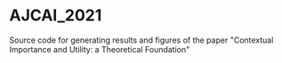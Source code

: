 # AJCAI_2021
Source code for generating results and figures of the paper "Contextual Importance and Utility: a Theoretical Foundation"
